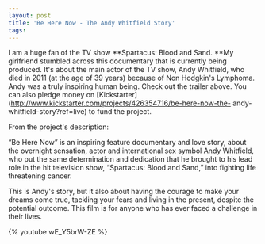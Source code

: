 ```yaml
---
layout: post
title: 'Be Here Now - The Andy Whitfield Story'
tags:
---
```


I am a huge fan of the TV show **Spartacus: Blood and Sand. **My girlfriend
stumbled across this documentary that is currently being produced. It's about
the main actor of the TV show, Andy Whitfield, who died in 2011 (at the age of
39 years) because of Non Hodgkin's Lymphoma. Andy was a truly inspiring human
being. Check out the trailer above. You can also pledge money on
[Kickstarter](http://www.kickstarter.com/projects/426354716/be-here-now-the-
andy-whitfield-story?ref=live) to fund the project.

From the project's description:

“Be Here Now” is an inspiring feature documentary and love story, about the
overnight sensation, actor and international sex symbol Andy Whitfield, who
put the same determination and dedication that he brought to his lead role in
the hit television show, “Spartacus: Blood and Sand,” into fighting life
threatening cancer.

This is Andy's story, but it also about having the courage to make your dreams
come true, tackling your fears and living in the present, despite the
potential outcome. This film is for anyone who has ever faced a challenge in
their lives.

{% youtube wE_Y5brW-ZE %}

